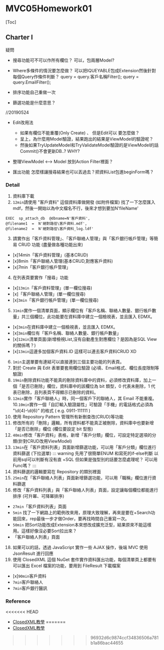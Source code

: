 # MVC05Homework01
[Toc]

## Charter I
疑問
- 搜尋功能可不可以作所有欄位？ 
    可以，包兩層Model?
- Where多條件的情況要怎麼做？
    可以把IQUEYABLE包成Extension然後針對每個Query作條件判斷？
    query = query.客戶名稱Filter();
    query = query.EmailFilter();
    
- 排序功能自己重做一次

- 篩選功能是什麼意思？

//20190524
- Edit改用法
    - 如果有欄位不能重覆(Only Create) 、 但是Edit可以 要怎麼做？
    - 呈上，為什麼用Model驗證，結果跑出的結果是ViewModel的驗證呢？
    - 然後如果TryUpdateModel和TryValidateModel驗證的是ViewModel的話 Commit()不會更新DB..? WHY?

- 整理ViewModel <--> Model 放到Action Filter裡面？
- 匯出功能 怎麼樣讓搜尋結果也可以丟過去？把資料List包進beginForm嗎？



### Detail
 1. 資料庫下載
 2. `12min`請使用 "客戶資料" 這個資料庫做開發 (如附件檔案)
找了一下怎麼匯入mdf，然後一開始以為中文檔名不行，後來才想到要加N'fileName'
```sql=
EXEC  sp_attach_db  @dbname=N'客戶資料',     
@filename1  =  N'絕對路徑\客戶資料.mdf',     
@filename2  =  N'絕對路徑\客戶資料_log.ldf'
```
 3. 請實作出「客戶資料管理」、「客戶聯絡人管理」與「客戶銀行帳戶管理」等簡易 CRUD 功能 (盡量做各種功能出來)
- [x]14min「客戶資料管理」(基本CRUD)
- [x]8min「客戶聯絡人管理(基本CRUD,對應客戶資料)
- [x]7min「客戶銀行帳戶管理」
 4. 在列表頁要實作「搜尋」功能
- [x]`13min`「客戶資料管理」(單一欄位搜尋)
- [x]「客戶聯絡人管理」(單一欄位搜尋)
- [x]`3min`「客戶銀行帳戶管理」(單一欄位搜尋)
 5. `31min`實作一個清單頁面，顯示欄位有「客戶名稱、聯絡人數量、銀行帳戶數量」共三個欄位，此功能要在資料庫中建立一個檢視表，並且匯入 EDMX。
- [x]`3min`在資料庫中建立一個檢視表，並且匯入 EDMX。
- [x]`3min`欄位有「客戶名稱、聯絡人數量、銀行帳戶數量」
- [x]`12min`清單頁面(新增檢視List,沒有自動產生對應欄位？是因為是SQL View的關係嗎？)
- [x]`13min`這邊多加個客戶資料.ID 這樣可以連去客戶資料CRUD XD
 6. `1min`主選單要有連結可以直接連到三個主要功能的列表頁。
 7. 對於 Create 與 Edit 表單要套用欄位驗證 (必填、Email格式、欄位長度限制等驗證)
 8. `19min`刪除資料功能不能真的刪除資料庫中的資料，必須修改資料庫，加上一個「是否已刪除」欄位，資料庫中的該欄位為 bit 類型，0 代表未刪除，1 代表已刪除，且列表頁不得顯示已刪除的資料。
 9. `12min`實作「客戶聯絡人」時，同一個客戶下的聯絡人，其 Email 不能重複。
 10.`10min`實作一個「自訂輸入驗證屬性」可驗證「手機」的電話格式必須為 "\d{4}-\d{6}" 的格式 ( e.g. 0911-111111 )
 11. 使用 Repository Pattern 管理所有新刪查改(CRUD)等功能
 12. 修改所有的「刪除」邏輯，所有資料都不能真正被刪除，資料庫中也要新增「是否已刪除」欄位 (欄位要設定 bit 型態)
 13. `40min`修改「客戶資料」表格，新增「客戶分類」欄位，可設定特定選項的分類(針對CRUD改用ViewModel)
 14. `13min`在「客戶資料列表」頁面新增篩選功能，可以用「客戶分類」欄位進行資料篩選 (下拉選單) :::	warning 先用了很簡單ENUM 和寫死的if-else判斷 以前用sql可以判斷有沒有直 +SQL 但如果是強型別的話要怎麼處理呢？ 可以用Func嗎？ :::
 15. 資料篩選的邏輯要寫在 Repository 的類別裡面
 16. `25min`在「客戶聯絡人列表」頁面新增篩選功能，可以用「職稱」欄位進行資料篩選
 17. 修改「客戶資料列表」與「客戶聯絡人列表」頁面，設定讓每個欄位都能進行排序 (可升冪、可降冪排序)
 - `27min`「客戶資料列表」頁面
 - `5min` 找了一下網路上的範例改來用，原理大致理解，再來是要在+Search功能回來，rep最後一步才做Order，要再找時間自己重寫一次。
 - `50min` 把Sort功能改成Extension本來想改成擴充泛型，結果原來不能這樣用。這樣好像沒必要Sort拉出來？
 - 「客戶聯絡人列表」頁面
 18. 如果可以的話，透過 JavaScript 實作一些 AJAX 操作，後端 MVC 使用 JsonResult 進行回應
 19. 使用 ClosedXML 這個 NuGet 套件實作資料匯出功能，每個清單頁上都要有可以匯出 Excel 檔案的功能，要用到 FileResult 下載檔案
- [x]`90min`客戶資料
 - `7min`客戶聯絡人
 - `7min`客戶銀行醫訊

### Reference
<<<<<<< HEAD
- [ClosedXML教學](https://www.aspsnippets.com/Articles/ClosedXML-MVC-Example-Export-to-Excel-using-ClosedXML-in-ASPNet-MVC.aspx)
=======
- [ClosedXML教學](https://www.aspsnippets.com/Articles/ClosedXML-MVC-Example-Export-to-Excel-using-ClosedXML-in-ASPNet-MVC.aspx)
>>>>>>> 96932d6c9874ccf34836506a781b1a86bac44655
